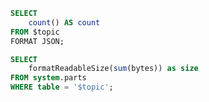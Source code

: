 ```sql records_count
SELECT
    count() AS count
FROM $topic
FORMAT JSON;
```

```sql table_size
SELECT
    formatReadableSize(sum(bytes)) as size
FROM system.parts
WHERE table = '$topic';
```


<Flex>
    <Statistic
        data={records_count}
        title='Total records count'
        value=count
    >
    </Statistic>
    <Statistic
        data={table_size}
        title='Table size'
        value=size
    >
    </Statistic>
</Flex>